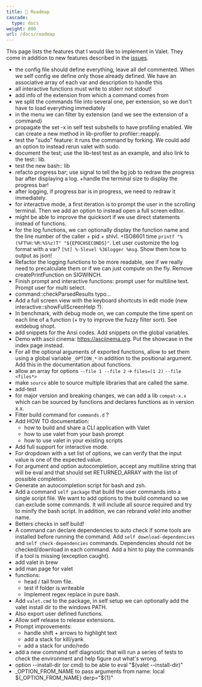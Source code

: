 ```yaml
---
title: 🔭 Roadmap
cascade:
  type: docs
weight: 800
url: /docs/roadmap
---
```


This page lists the features that I would like to implement in Valet. They come in addition to new features described in the [issues][valet-issues].

- the config file should define everything, leave all def commented. When we self config we define only those already defined. We have an associative array of each var and description to handle this
- all interactive functions must write to stderr not stdout!
- add info of the extension from which a command comes from
- we split the commands file into several one, per extension, so we don't have to load everything immediately
- in the menu we can filter by extension (and we see the extension of a command)
- propagate the set -x in self test subshells to have profiling enabled. We can create a new method in lib-profiler to profiler::reapply.
- test the "sudo" feature: it runs the command by forking. We could add an option to instead rerun valet with sudo.
- document the test; use the lib-test test as an example, and also link to the test:: lib.
- test the new bash:: lib
- refacto progress bar; use signal to tell the bg job to redraw the progress bar after displaying a log. +handle the terminal size to display the progress bar!
- after logging, if progress bar is in progress, we need to redraw it immediately.
- for interactive mode, a first iteration is to prompt the user in the scrolling terminal. Then we add an option to instead open a full screen editor.
- might be able to improve the quicksort if we use direct statements instead of functions.
- for the log functions, we can optionally display the function name and the line number of the caller + pid + shlvl. +ISO8601 time `printf "%(%FT%H:%M:%S%z)T" "${EPOCHSECONDS}"`. Let user customize the log format with a var? `[%t] %-5level %36logger %msg`. Show them how to output as json!
- Refactor the logging functions to be more readable, see if we really need to precalculate them or if we can just compute on the fly. Remove createPrintFunction on SIGWINCH.
- Finish prompt and interactive functions: prompt user for multiline text. Prompt user for multi select.
- command::checkParsedResults typo...
- Add a full screen view with the keyboard shortcuts in edit mode (new interactive::showFullScreenHelp ?).
- In benchmark, with debug mode on, we can compute the time spent on each line of a function (+ try to improve the fuzzy filter sort). See extdebug shopt.
- add snippets for the Ansi codes. Add snippets on the global variables.
- Demo with ascii cinema: https://asciinema.org. Put the showcase in the index page instead.
- For all the optional arguments of exported functions, allow to set them using a global variable `_OPTION_*` in addition to the positional argument. Add this in the documentation about functions.
- allow an array for options `--file 1 --file 2` -> `files=(1 2)` `--file <files*>`
- make `source` able to source multiple libraries that are called the same.
- add-test
- for major version and breaking changes, we can add a lib `compat-x.x` which can be sourced by functions and declares functions as in version x.x.
- Filter build command for `commands.d` ?
- Add HOW TO documentation:
  - how to build and share a CLI application with Valet
  - how to use valet from your bash prompt
  - how to use valet in your existing scripts
- Add full support for interactive mode.
- For dropdown with a set list of options, we can verify that the input value is one of the expected value.
- For argument and option autocompletion, accept any multiline string that will be eval and that should set RETURNED_ARRAY with the list of possible completion.
- Generate an autocompletion script for bash and zsh.
- Add a command `self package` that build the user commands into a single script file. We want to add options to the build command so we can exclude some commands. It will include all source required and try to minify the bash script. In addition, we can rebrand *valet* into another name.
- Betters checks in self build!
- A command can declare dependencies to auto check if some tools are installed before running the command. Add `self download-dependencies` and `self check-dependencies` commands. Dependencies should not be checked/download in each command. Add a hint to play the commands if a tool is missing (exception caught).
- add valet in brew
- add man page for valet
- functions:
  - head / tail from file.
  - test if folder is writeable
  - Implement regex replace in pure bash.
- Add `valet.cmd` to the package, in self setup we can optionally add the valet install dir to the windows PATH.
- Also export user defined functions.
- Allow self release to release extensions.
- Prompt improvements:
  - handle shift + arrows to highlight text
  - add a stack for kill/yank
  - add a stack for undo/redo
- add a new command self diagnostic that will run a series of tests to check the environment and help figure out what's wrong.
- option --install-dir (or cmd) to be able to eval "$(valet --install-dir)"
- _OPTION_FROM_NAME to pass arguments from name: local ${_OPTION_FROM_NAME} derp="${1}"

[valet-issues]: https://github.com/jcaillon/valet/issues
